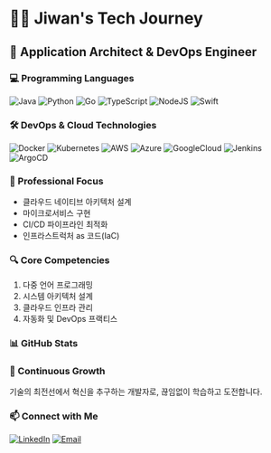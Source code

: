 # 👨‍💻 Jiwan's Tech Journey

## 🚀 Application Architect & DevOps Engineer

### 💻 Programming Languages
![Java](https://img.shields.io/badge/Java-ED8B00?style=flat-square&logo=java&logoColor=white)
![Python](https://img.shields.io/badge/Python-3776AB?style=flat-square&logo=python&logoColor=white)
![Go](https://img.shields.io/badge/Go-00ADD8?style=flat-square&logo=go&logoColor=white)
![TypeScript](https://img.shields.io/badge/TypeScript-007ACC?style=flat-square&logo=typescript&logoColor=white)
![NodeJS](https://img.shields.io/badge/Node.js-43853D?style=flat-square&logo=node.js&logoColor=white)
![Swift](https://img.shields.io/badge/Swift-F05138?style=flat-square&logo=Swift&logoColor=white")
### 🛠️ DevOps & Cloud Technologies
![Docker](https://img.shields.io/badge/Docker-2496ED?style=flat-square&logo=docker&logoColor=white)
![Kubernetes](https://img.shields.io/badge/Kubernetes-326CE5?style=flat-square&logo=kubernetes&logoColor=white)
![AWS](https://img.shields.io/badge/AWS-232F3E?style=flat-square&logo=amazon-aws&logoColor=white)
![Azure](https://img.shields.io/badge/Azure-0089D6?style=flat-square&logo=microsoft-azure&logoColor=white)
![GoogleCloud](https://img.shields.io/badge/Google%20Cloud-4285F4?&style=plastic&logo=Google%20Cloud&logoColor=white)
![Jenkins](https://img.shields.io/badge/Jenkins-D24939?style=flat-square&logo=jenkins&logoColor=white)
![ArgoCD](https://img.shields.io/badge/ArgoCD-EF7B4D?style=flat-square&logo=argo&logoColor=white)

### 🌟 Professional Focus
- 클라우드 네이티브 아키텍처 설계
- 마이크로서비스 구현
- CI/CD 파이프라인 최적화
- 인프라스트럭처 as 코드(IaC)

### 🔍 Core Competencies
1. 다중 언어 프로그래밍
2. 시스템 아키텍처 설계
3. 클라우드 인프라 관리
4. 자동화 및 DevOps 프랙티스

### 📊 GitHub Stats
<!--![Jiwan's GitHub stats](https://github-readme-stats.vercel.app/api?username=jiwan8985&show_icons=true&theme=radical) -->

### 🌱 Continuous Growth
기술의 최전선에서 혁신을 추구하는 개발자로, 끊임없이 학습하고 도전합니다.

### 📫 Connect with Me
[![LinkedIn](https://img.shields.io/badge/LinkedIn-0077B5?style=flat-square&logo=linkedin&logoColor=white)](your-linkedin-url)
[![Email](https://img.shields.io/badge/Email-D14836?style=flat-square&logo=gmail&logoColor=white)](mailto:your-email@example.com)
